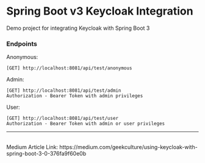 # Spring Boot v3 Keycloak Integration

Demo project for integrating Keycloak with Spring Boot 3

### Endpoints
Anonymous:
```
[GET] http://localhost:8081/api/test/anonymous
```
Admin:
```
[GET] http://localhost:8081/api/test/admin
Authorization - Bearer Token with admin privileges
```
User:
```
[GET] http://localhost:8081/api/test/user
Authorization - Bearer Token with admin or user privileges
```

<hr>
<br>
Medium Article Link: https://medium.com/geekculture/using-keycloak-with-spring-boot-3-0-376fa9f60e0b
